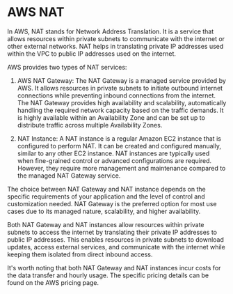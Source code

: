# AWS NAT

In AWS, NAT stands for Network Address Translation. It is a service that allows resources within private subnets to communicate with the internet or other external networks. NAT helps in translating private IP addresses used within the VPC to public IP addresses used on the internet.

AWS provides two types of NAT services:

1. AWS NAT Gateway:
   The NAT Gateway is a managed service provided by AWS. It allows resources in private subnets to initiate outbound internet connections while preventing inbound connections from the internet. The NAT Gateway provides high availability and scalability, automatically handling the required network capacity based on the traffic demands. It is highly available within an Availability Zone and can be set up to distribute traffic across multiple Availability Zones.

2. NAT Instance:
   A NAT instance is a regular Amazon EC2 instance that is configured to perform NAT. It can be created and configured manually, similar to any other EC2 instance. NAT instances are typically used when fine-grained control or advanced configurations are required. However, they require more management and maintenance compared to the managed NAT Gateway service.

The choice between NAT Gateway and NAT instance depends on the specific requirements of your application and the level of control and customization needed. NAT Gateway is the preferred option for most use cases due to its managed nature, scalability, and higher availability.

Both NAT Gateway and NAT instances allow resources within private subnets to access the internet by translating their private IP addresses to public IP addresses. This enables resources in private subnets to download updates, access external services, and communicate with the internet while keeping them isolated from direct inbound access.

It's worth noting that both NAT Gateway and NAT instances incur costs for the data transfer and hourly usage. The specific pricing details can be found on the AWS pricing page.
